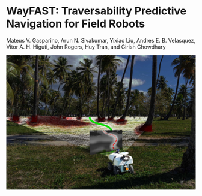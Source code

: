 # WayFAST: Traversability  Predictive  Navigation  for  Field  Robots
Mateus V. Gasparino, Arun N. Sivakumar, Yixiao Liu, Andres E. B. Velasquez, Vitor A. H. Higuti, John Rogers, Huy Tran, and Girish Chowdhary

<img src="./images/WayFAST.jpg" width="700">
